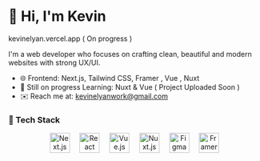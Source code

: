 # 👋 Hi, I'm Kevin
kevinelyan.vercel.app  ( On progress ) 

I'm a web developer who focuses on crafting clean, beautiful and modern websites with strong UX/UI.



- 🌐 Frontend: Next.js, Tailwind CSS, Framer , Vue , Nuxt 
- 🧠 Still on progress Learning: Nuxt & Vue  ( Project Uploaded Soon )
- ✉️ Reach me at: kevinelyanwork@gmail.com


### 🧰 Tech Stack

<p align="center">
  <img src="https://cdn.jsdelivr.net/gh/devicons/devicon/icons/nextjs/nextjs-original.svg" alt="Next.js" title="Next.js" width="40" height="40"/>
  &nbsp;&nbsp;&nbsp;
  
  <img src="https://cdn.jsdelivr.net/gh/devicons/devicon/icons/react/react-original.svg" alt="React" title="React" width="40" height="40"/>
  &nbsp;&nbsp;&nbsp;
  
  <img src="https://cdn.jsdelivr.net/gh/devicons/devicon/icons/vuejs/vuejs-original.svg" alt="Vue.js" title="Vue.js" width="40" height="40"/>
  &nbsp;&nbsp;&nbsp;
  
  <img src="https://cdn.jsdelivr.net/gh/devicons/devicon/icons/nuxtjs/nuxtjs-original.svg" alt="Nuxt.js" title="Nuxt.js" width="40" height="40"/>
  &nbsp;&nbsp;&nbsp;
  
  <img src="https://cdn.jsdelivr.net/gh/devicons/devicon/icons/figma/figma-original.svg" alt="Figma" title="Figma" width="40" height="40"/>
  &nbsp;&nbsp;&nbsp;

  <img src="https://raw.githubusercontent.com/gilbarbara/logos/main/logos/framer.svg" alt="Framer Motion" title="Framer Motion" width="40" height="40"/>
</p>

